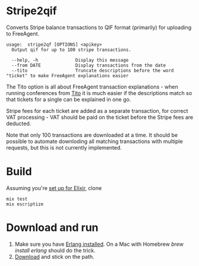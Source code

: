 # Stripe2qif


Converts Stripe balance transactions to QIF format (primarily) for uploading to FreeAgent.

    usage:  stripe2qf [OPTIONS] <apikey>
      Output qif for up to 100 stripe transactions.

      --help, -h              Display this message
      --from DATE             Display transactions from the date
      --tito                  Truncate descriptions before the word "ticket" to make FreeAgent explanations easier

The Tito option is all about FreeAgent transaction explanations - when running conferences from [Tito](https://ti.to/home) it is much easier if the descriptions match so that tickets for a single can be explained in one go.

Stripe fees for each ticket are added as a separate transaction, for correct VAT processing - VAT should be paid on the ticket before the Stripe fees are deducted.

Note that only 100 transactions are downloaded at a time. It should be possible to automate downloding all matching transactions with multiple requests, but this is not currently implemented.

# Build

Assuming you're [set up for Elixir](http://elixir-lang.org/getting_started/1.html), clone

    mix test
    mix escriptize

# Download and run

1. Make sure you have [Erlang installed](http://www.erlang.org/doc/installation_guide/INSTALL.html). On a Mac with Homebrew _brew install erlang_ should do the trick.
2. [Download](https://github.com/paulanthonywilson/stripe2qif/releases/download/v0.1.0/stripe2qif) and stick on the path.


